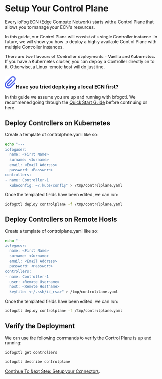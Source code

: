 # Setup Your Control Plane

Every ioFog ECN (Edge Compute Network) starts with a Control Plane that allows you to manage your ECN's resources.

In this guide, our Control Plane will consist of a single Controller instance. In future, we will show you how to deploy a highly available Control Plane with multiple Controller instances.

There are two flavours of Controller deployments - Vanilla and Kubernetes. If you have a Kubernetes cluster, you can deploy a Controller directly on to it. Otherwise, a Linux remote host will do just fine.

<aside class="notifications note">
  <h3><img src="/images/icos/ico-note.svg" alt="">Have you tried deploying a local ECN first?</h3>
  <p>In this guide we assume you are up and running with iofogctl. We recommened going through the <a href="https://iofog.org/docs/1.2.0/tools/iofogctl.html">Quick Start Guide</a> before continuing on here. </p>
</aside>

## Deploy Controllers on Kubernetes

Create a template of controlplane.yaml like so:

```bash
echo "---
iofoguser:
  name: <First Name>
  surname: <Surname>
  email: <Email Address>
  password: <Password>
controllers:
- name: Controller-1
  kubeconfig: ~/.kube/config" > /tmp/controlplane.yaml
```

Once the templated fields have been edited, we can run:

```bash
iofogctl deploy controlplane -f /tmp/controlplane.yaml
```

## Deploy Controllers on Remote Hosts

Create a template of controlplane.yaml like so:

```bash
echo "---
iofoguser:
  name: <First Name>
  surname: <Surname>
  email: <Email Address>
  password: <Password>
controllers:
- name: Controller-1
  user: <Remote Username>
  host: <Remote Hostname>
  keyfile: <~/.ssh/id_rsa>" > /tmp/controlplane.yaml
```

Once the templated fields have been edited, we can run:

```bash
iofogctl deploy controlplane -f /tmp/controlplane.yaml
```

## Verify the Deployment

We can use the following commands to verify the Control Plane is up and running:

```bash
iofogctl get controllers
```

```bash
iofogctl describe controlplane
```

[Continue To Next Step: Setup your Connectors](setup-your-connectors.html).